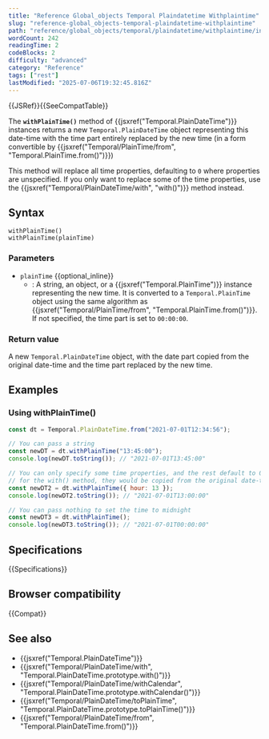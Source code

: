 ```yaml
---
title: "Reference Global_objects Temporal Plaindatetime Withplaintime"
slug: "reference-global_objects-temporal-plaindatetime-withplaintime"
path: "reference/global_objects/temporal/plaindatetime/withplaintime/index.md"
wordCount: 242
readingTime: 2
codeBlocks: 2
difficulty: "advanced"
category: "Reference"
tags: ["rest"]
lastModified: "2025-07-06T19:32:45.816Z"
---
```



{{JSRef}}{{SeeCompatTable}}

The **`withPlainTime()`** method of {{jsxref("Temporal.PlainDateTime")}} instances returns a new `Temporal.PlainDateTime` object representing this date-time with the time part entirely replaced by the new time (in a form convertible by {{jsxref("Temporal/PlainTime/from", "Temporal.PlainTime.from()")}})

This method will replace all time properties, defaulting to `0` where properties are unspecified. If you only want to replace some of the time properties, use the {{jsxref("Temporal/PlainDateTime/with", "with()")}} method instead.

## Syntax

```js-nolint
withPlainTime()
withPlainTime(plainTime)
```

### Parameters

- `plainTime` {{optional_inline}}
  - : A string, an object, or a {{jsxref("Temporal.PlainTime")}} instance representing the new time. It is converted to a `Temporal.PlainTime` object using the same algorithm as {{jsxref("Temporal/PlainTime/from", "Temporal.PlainTime.from()")}}. If not specified, the time part is set to `00:00:00`.

### Return value

A new `Temporal.PlainDateTime` object, with the date part copied from the original date-time and the time part replaced by the new time.

## Examples

### Using withPlainTime()

```js
const dt = Temporal.PlainDateTime.from("2021-07-01T12:34:56");

// You can pass a string
const newDT = dt.withPlainTime("13:45:00");
console.log(newDT.toString()); // "2021-07-01T13:45:00"

// You can only specify some time properties, and the rest default to 0;
// for the with() method, they would be copied from the original date-time
const newDT2 = dt.withPlainTime({ hour: 13 });
console.log(newDT2.toString()); // "2021-07-01T13:00:00"

// You can pass nothing to set the time to midnight
const newDT3 = dt.withPlainTime();
console.log(newDT3.toString()); // "2021-07-01T00:00:00"
```

## Specifications

{{Specifications}}

## Browser compatibility

{{Compat}}

## See also

- {{jsxref("Temporal.PlainDateTime")}}
- {{jsxref("Temporal/PlainDateTime/with", "Temporal.PlainDateTime.prototype.with()")}}
- {{jsxref("Temporal/PlainDateTime/withCalendar", "Temporal.PlainDateTime.prototype.withCalendar()")}}
- {{jsxref("Temporal/PlainDateTime/toPlainTime", "Temporal.PlainDateTime.prototype.toPlainTime()")}}
- {{jsxref("Temporal/PlainDateTime/from", "Temporal.PlainDateTime.from()")}}
